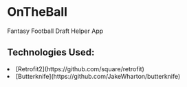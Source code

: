 # OnTheBall
Fantasy Football Draft Helper App

## Technologies Used:
<li> [Retrofit2](https://github.com/square/retrofit)
<li> [Butterknife](https://github.com/JakeWharton/butterknife)
